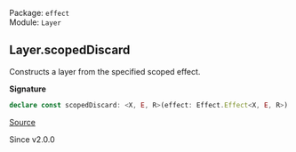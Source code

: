Package: `effect`<br />
Module: `Layer`<br />

## Layer.scopedDiscard

Constructs a layer from the specified scoped effect.

**Signature**

```ts
declare const scopedDiscard: <X, E, R>(effect: Effect.Effect<X, E, R>) => Layer<never, E, Exclude<R, Scope.Scope>>
```

[Source](https://github.com/Effect-TS/effect/tree/main/packages/effect/src/Layer.ts#L670)

Since v2.0.0